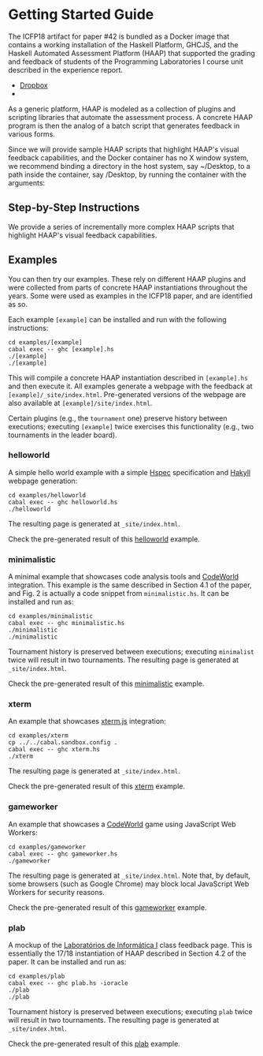 # Getting Started Guide

The ICFP18 artifact for paper #42 is bundled as a Docker image that contains a working installation of the Haskell Platform, GHCJS, and the Haskell Automated Assessment Platform (HAAP) that supported the grading and feedback of students of the Programming Laboratories I course unit described in the experience report.

* [Dropbox]()
* 

As a generic platform, HAAP is modeled as a collection of plugins and scripting libraries that automate the assessment process.
A concrete HAAP program is then the analog of a batch script that generates feedback in various forms.

Since we will provide sample HAAP scripts that highlight HAAP's visual feedback capabilities, and the Docker container has no X window system, we recommend binding a directory in the host system, say ~/Desktop, to a path inside the container, say /Desktop, by running the container with the arguments:

## Step-by-Step Instructions

We provide a series of incrementally more complex HAAP scripts that highlight HAAP's visual feedback capabilities.

## Examples

You can then try our examples. These rely on different HAAP plugins and were collected from parts of concrete HAAP instantiations throughout the years. Some were used as examples in the ICFP18 paper, and are identified as so.

Each example `[example]` can be installed and run with the following instructions:

```
cd examples/[example]
cabal exec -- ghc [example].hs
./[example]
./[example]
```

This will compile a concrete HAAP instantiation described in `[example].hs` and then execute it. All examples generate a webpage with the feedback at `[example]/_site/index.html`. Pre-generated versions of the webpage are also available at `[example]/site/index.html`.

Certain plugins (e.g., the `tournament` one) preserve history between executions; executing `[example]` twice exercises this functionality (e.g., two tournaments in the leader board). 

### helloworld

A simple hello world example with a simple [Hspec](https://hspec.github.io/) specification and [Hakyll](https://jaspervdj.be/hakyll/) webpage generation:

```
cd examples/helloworld
cabal exec -- ghc helloworld.hs
./helloworld
```

The resulting page is generated at `_site/index.html`.

Check the pre-generated result of this [helloworld](https://haslab.github.io/HAAP/examples/helloworld/site/index.html) example.

### minimalistic

A minimal example that showcases code analysis tools and [CodeWorld](https://github.com/google/codeworld) integration. This example is the same described in Section 4.1 of the paper, and Fig. 2 is actually a code snippet from `minimalistic.hs`. It can be installed and run as:

```
cd examples/minimalistic
cabal exec -- ghc minimalistic.hs
./minimalistic
./minimalistic
```

Tournament history is preserved between executions; executing `minimalist` twice will result in two tournaments. The resulting page is generated at `_site/index.html`. 

Check the pre-generated result of this [minimalistic](https://haslab.github.io/HAAP/examples/minimalistic/site/index.html) example.

### xterm

An example that showcases [xterm.js](https://xtermjs.org/) integration:

```
cd examples/xterm
cp ../../cabal.sandbox.config .
cabal exec -- ghc xterm.hs
./xterm
```

The resulting page is generated at `_site/index.html`.

Check the pre-generated result of this [xterm](https://haslab.github.io/HAAP/examples/xterm/site/index.html) example.

### gameworker

An example that showcases a [CodeWorld](https://github.com/google/codeworld) game using JavaScript Web Workers:

```
cd examples/gameworker
cabal exec -- ghc gameworker.hs
./gameworker
```

The resulting page is generated at `_site/index.html`.
Note that, by default, some browsers (such as Google Chrome) may block local JavaScript Web Workers for security reasons.

Check the pre-generated result of this [gameworker](https://haslab.github.io/HAAP/examples/gameworker/site/index.html) example.

### plab

A mockup of the [Laboratórios de Informática I](https://haslab.github.io/Teaching/LI1/) class feedback page. This is essentially the 17/18 instantiation of HAAP described in Section 4.2 of the paper. It can be installed and run as:

```
cd examples/plab
cabal exec -- ghc plab.hs -ioracle
./plab
./plab
```

Tournament history is preserved between executions; executing `plab` twice will result in two tournaments. The resulting page is generated at `_site/index.html`.

Check the pre-generated result of this [plab](https://haslab.github.io/HAAP/examples/plab/site/index.html) example.


